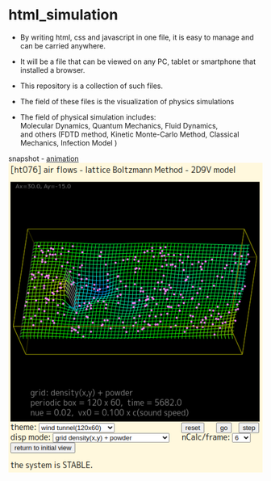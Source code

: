 # html_simulation

- By writing html, css and javascript in one file, it is easy to manage and can be carried anywhere.

- It will be a file that can be viewed on any PC, tablet or smartphone that installed a browser.

- This repository is a collection of such files.

- The field of these files is the visualization of physics simulations

- The field of physical simulation includes:<br>
    Molecular Dynamics, Quantum Mechanics, Fluid Dynamics,<br>
    and others (FDTD method, Kinetic Monte-Carlo Method, Classical Mechanics, Infection Model )

snapshot -
[animation](https://mike1336git.github.io/jsv3/js071_080/js076_airFlowsLB2D9Vv3a.html)
<br>
<img src="https://github.com/mike1336git/html_simulation/blob/main/GALLERY/ht076_airFlowsLB2D9V.png" alt="ht076_png" title="ht076">
